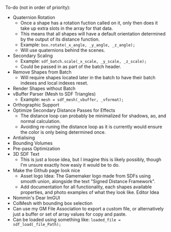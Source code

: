 To-do (not in order of priority):
- Quaternion Rotation
  - Once a shape has a rotation fuction called on it, only then does it take up extra slots in the array for that data.
  - This means that all shapes will have a default orientation determined by the output of its distance function.
  - Example: ```box.rotate(_x_angle, _y_angle, _z_angle);```
  - Will use quaternions behind the scenes. 
- Secondary Scaling
  - Example: ```sdf_batch.scale(_x_scale, _y_scale, _z_scale);```
  - Could be passed in as part of the batch header.
- Remove Shapes from Batch
  - Will require shapes located later in the batch to have their batch indexes and local indexes reset. 
- Render Shapes without Batch
- vBuffer Parser (Mesh to SDF Triangles)
  - Example: ```mesh = sdf_mesh(_vbuffer, _vformat);```
- Orthographic Support
- Optimize Secondary Distance Passes for Effects
  - The distance loop can probably be minimalized for shadows, ao, and normal calculation.
  - Avoiding re-runing the distance loop as it is currently would ensure the color is only being determined once.
- Antialising
- Bounding Volumes
- Pre-pass Optimization
- 3D SDF Text
  - This is just a loose idea, but I imagine this is likely possibly, though I'm unsure exactly how easiy it would be to do. 
- Make the Github page look nice
  - Asset logo Idea: The Gamemaker logo made from SDFs using smooth union, alongside the text "Signed Distance Framework".
  - Add documentation for all functionality, each shapes available properties, and photo examples of what they look like.
Editor Idea
- Nommin's Dear ImGUI 
- ColMesh with bounding box selection
- Can use my GM File Association to export a custom file, or alternatively just a buffer or set of array values for copy and paste.
- Can be loaded using something like: ```loaded_file = sdf_load(_file_Path);```
